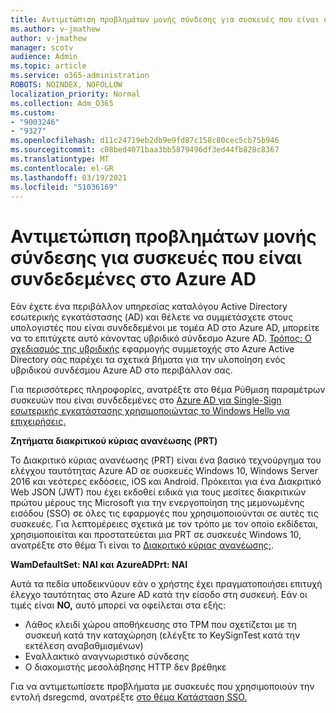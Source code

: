 ```yaml
---
title: Αντιμετώπιση προβλημάτων μονής σύνδεσης για συσκευές που είναι συνδεδεμένες στο Azure AD
ms.author: v-jmathew
author: v-jmathew
manager: scotv
audience: Admin
ms.topic: article
ms.service: o365-administration
ROBOTS: NOINDEX, NOFOLLOW
localization_priority: Normal
ms.collection: Adm_O365
ms.custom:
- "9003246"
- "9327"
ms.openlocfilehash: d11c24719eb2db9e9fd87c158c80cec5cb75b946
ms.sourcegitcommit: c08bed4071baa3bb5879496df3ed44fb828c8367
ms.translationtype: MT
ms.contentlocale: el-GR
ms.lasthandoff: 03/19/2021
ms.locfileid: "51036169"
---
```

# <a name="troubleshoot-single-sign-on-for-azure-ad-joined-devices"></a>Αντιμετώπιση προβλημάτων μονής σύνδεσης για συσκευές που είναι συνδεδεμένες στο Azure AD

Εάν έχετε ένα περιβάλλον υπηρεσίας καταλόγου Active Directory εσωτερικής εγκατάστασης (AD) και θέλετε να συμμετάσχετε στους υπολογιστές που είναι συνδεδεμένοι με τομέα AD στο Azure AD, μπορείτε να το επιτύχετε αυτό κάνοντας υβριδικό σύνδεσμο Azure AD. [Τρόπος: Ο σχεδιασμός της υβριδικής](https://docs.microsoft.com/azure/active-directory/devices/hybrid-azuread-join-plan) εφαρμογής συμμετοχής στο Azure Active Directory σάς παρέχει τα σχετικά βήματα για την υλοποίηση ενός υβριδικού συνδέσμου Azure AD στο περιβάλλον σας.

Για περισσότερες πληροφορίες, ανατρέξτε στο θέμα Ρύθμιση παραμέτρων συσκευών που είναι συνδεδεμένες στο [Azure AD για Single-Sign εσωτερικής εγκατάστασης χρησιμοποιώντας το Windows Hello για επιχειρήσεις.](https://docs.microsoft.com/windows/security/identity-protection/hello-for-business/hello-hybrid-aadj-sso-base)

**Ζητήματα διακριτικού κύριας ανανέωσης (PRT)**

Το Διακριτικό κύριας ανανέωσης (PRT) είναι ένα βασικό τεχνούργημα του ελέγχου ταυτότητας Azure AD σε συσκευές Windows 10, Windows Server 2016 και νεότερες εκδόσεις, iOS και Android. Πρόκειται για ένα Διακριτικό Web JSON (JWT) που έχει εκδοθεί ειδικά για τους μεσίτες διακριτικών πρώτου μέρους της Microsoft για την ενεργοποίηση της μεμονωμένης εισόδου (SSO) σε όλες τις εφαρμογές που χρησιμοποιούνται σε αυτές τις συσκευές. Για λεπτομέρειες σχετικά με τον τρόπο με τον οποίο εκδίδεται, χρησιμοποιείται και προστατεύεται μια PRT σε συσκευές Windows 10, ανατρέξτε στο θέμα Τι είναι το [Διακριτικό κύριας ανανέωσης;](https://docs.microsoft.com/azure/active-directory/devices/concept-primary-refresh-token).

**WamDefaultSet: ΝΑΙ και AzureADPrt: ΝΑΙ**

Αυτά τα πεδία υποδεικνύουν εάν ο χρήστης έχει πραγματοποιήσει επιτυχή έλεγχο ταυτότητας στο Azure AD κατά την είσοδο στη συσκευή. Εάν οι τιμές είναι **NO,** αυτό μπορεί να οφείλεται στα εξής:

- Λάθος κλειδί χώρου αποθήκευσης στο TPM που σχετίζεται με τη συσκευή κατά την καταχώρηση (ελέγξτε το KeySignTest κατά την εκτέλεση αναβαθμισμένων)
- Εναλλακτικό αναγνωριστικό σύνδεσης
- Ο διακομιστής μεσολάβησης HTTP δεν βρέθηκε

Για να αντιμετωπίσετε προβλήματα με συσκευές που χρησιμοποιούν την εντολή dsregcmd, ανατρέξτε [στο θέμα Κατάσταση SSO.](https://docs.microsoft.com/azure/active-directory/devices/troubleshoot-device-dsregcmd#sso-state)
